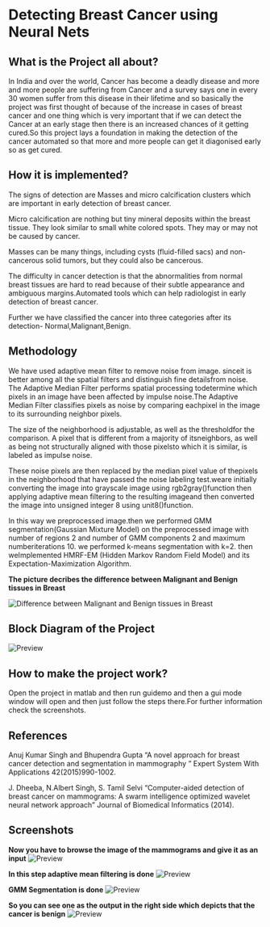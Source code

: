 # Detecting Breast Cancer using Neural Nets

## What is the Project all about?
In India and over the world, Cancer has become a deadly disease and more and more people are suffering from Cancer and a survey says one in every 30 women suffer from this disease in their lifetime and so basically the project was first thought of because of the increase in cases of breast cancer and one thing which is very important that if we can detect the Cancer at an early stage then there is an increased chances of it getting cured.So this project lays a foundation in making the detection of the cancer automated so that more and more people can get it diagonised early so as get cured.

## How it is implemented?

The signs of detection are Masses and micro calcification clusters which are important in early detection of breast cancer.

Micro calcification are nothing but tiny mineral deposits within the breast tissue. They look similar to small white colored spots. They may or may not be caused by cancer.

Masses can be many things, including cysts (fluid-filled sacs) and non-cancerous solid tumors, but they could also be cancerous.

The difficulty in cancer detection is that the abnormalities from normal breast tissues are hard to read because of their subtle appearance and ambiguous margins.Automated tools which can help radiologist in early detection of breast cancer.

Further we have classified the cancer into three categories after its detection- Normal,Malignant,Benign.

## Methodology

We​ ​have​ ​used​ ​adaptive​ ​mean​ ​filter​ ​to​ ​remove​ ​noise​ ​from​ ​image.​ ​since​ ​it​ ​is​ ​better among​ ​all​ ​the​ ​spatial​ ​filters​ ​and​ ​distinguish​ ​fine​ ​details​ ​from​ ​noise.​
​The​ ​Adaptive Median​ ​Filter​ ​performs​ ​spatial​ ​processing​ ​to​ ​determine​ ​which​ ​pixels​ ​in​ ​an​ ​image have​ ​been​ ​affected​ ​by​ ​impulse​ ​noise.​ ​The​ ​Adaptive​ ​Median​ ​Filter​ ​classifies​ ​pixels as​ ​noise​ ​by​ ​comparing​ ​each​ ​pixel​ ​in​ ​the​ ​image​ ​to​ ​its​ ​surrounding​ ​neighbor​ ​pixels. 

The​ ​size​ ​of​ ​the​ ​neighborhood​ ​is​ ​adjustable,​ ​as​ ​well​ ​as​ ​the​ ​threshold​ ​for​ ​the comparison.​ ​A​ ​pixel​ ​that​ ​is​ ​different​ ​from​ ​a​ ​majority​ ​of​ ​its​ ​neighbors,​ ​as​ ​well​ ​as being​ ​not​ ​structurally​ ​aligned​ ​with​ ​those​ ​pixels​ ​to​ ​which​ ​it​ ​is​ ​similar,​ ​is​ ​labeled​ ​as impulse​ ​noise.

​These​ ​noise​ ​pixels​ ​are​ ​then​ ​replaced​ ​by​ ​the​ ​median​ ​pixel​ ​value​ ​of the​ ​pixels​ ​in​ ​the​ ​neighborhood​ ​that​ ​have​ ​passed​ ​the​ ​noise​ ​labeling​ ​test.we​ ​are initially​ ​converting​ ​the​ ​image​ ​into​ ​grayscale​ ​image​ ​using​ ​rgb2gray()​ ​function​ ​then ​​applying​ ​adaptive​ ​mean​ ​filtering​ ​to​ ​the​ ​resulting​ ​image​ ​and​ ​then​ ​converted​ ​the image​ ​into​ ​unsigned​ ​integer​ ​8​ ​using​ ​unit8()​ ​function.

​In​ ​this​ ​way​ ​we​ ​preprocessed image.then​ ​we​ ​performed​ ​GMM​ ​segmentation(Gaussian​ ​Mixture​ ​Model)​ ​on​ ​the preprocessed​ ​image​ ​with​ ​number​ ​of​ ​regions​ ​2​ ​and​ ​number​ ​of​ ​GMM​ ​components 2​ ​and​ ​maximum​ ​number​ ​iterations​ ​10.​ ​we​ ​performed​ ​k-means​ ​segmentation​ ​with k=2.​ ​then​ ​we​ ​Implemented​ ​HMRF-EM​ ​(Hidden​ ​Markov​ ​Random​ ​Field​ ​Model)​ ​and its​ ​Expectation-Maximization​ ​Algorithm. 
 

**The picture decribes the difference between Malignant and Benign tissues in Breast**

![Difference between Malignant and Benign tissues in Breast](https://raw.githubusercontent.com/st186/Breast-cancer-detection-using-Neural-networks/fca5059fa43d76a5cce9a39968f6b0d5e1051cfd/cancer2.PNG)

## Block Diagram of the Project

![Preview](https://raw.githubusercontent.com/st186/Breast-cancer-detection-using-Neural-networks/7cccc44b3ce4a51219e97df4f18da6147367996a/cancer.PNG)

## How to make the project work?

Open the project in matlab and then run guidemo and then a gui mode window will open and then just follow the steps there.For further information check the screenshots.

## References 

Anuj Kumar Singh and Bhupendra Gupta “A novel approach for breast cancer detection and segmentation in mammography ”  Expert System With Applications 42(2015)990-1002.

J. Dheeba, N.Albert Singh, S. Tamil Selvi “Computer-aided detection of breast cancer on mammograms: A swarm intelligence optimized wavelet neural network approach” Journal of Biomedical Informatics (2014).

## Screenshots

**Now you have to browse the image of the mammograms and give it as an input**
![Preview](https://raw.githubusercontent.com/st186/Breast-cancer-detection-using-Neural-networks/457045e96b1177a41e9f641c5319499b79234bf5/Screenshot%20(12).png)

**In this step adaptive mean filtering is done**
![Preview](https://raw.githubusercontent.com/st186/Breast-cancer-detection-using-Neural-networks/457045e96b1177a41e9f641c5319499b79234bf5/Screenshot%20(13).png)

**GMM Segmentation is done**
![Preview](https://raw.githubusercontent.com/st186/Breast-cancer-detection-using-Neural-networks/457045e96b1177a41e9f641c5319499b79234bf5/Screenshot%20(14).png)

**So you can see one as the output in the right side which depicts that the cancer is benign**
![Preview](https://raw.githubusercontent.com/st186/Breast-cancer-detection-using-Neural-networks/457045e96b1177a41e9f641c5319499b79234bf5/Screenshot%20(15).png)

